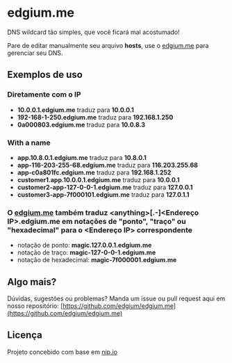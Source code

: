 # edgium.me

DNS wildcard tão simples, que você ficará mal acostumado!

Pare de editar manualmente seu arquivo **hosts**, use o [edgium.me](https://edgium.me) para gerenciar seu DNS.

## Exemplos de uso

### Diretamente com o IP

- **10.0.0.1.edgium.me** traduz para **10.0.0.1**
- **192-168-1-250.edgium.me** traduz para **192.168.1.250**
- **0a000803.edgium.me** traduz para **10.0.8.3**

### With a name

- **app.10.8.0.1.edgium.me** traduz para **10.8.0.1**
- **app-116-203-255-68.edgium.me** traduz para **116.203.255.68**
- **app-c0a801fc.edgium.me** traduz para **192.168.1.252**
- **customer1.app.10.0.0.1.edgium.me** traduz para **10.0.0.1**
- **customer2-app-127-0-0-1.edgium.me** traduz para **127.0.0.1**
- **customer3-app-7f000101.edgium.me** traduz para **127.0.1.1**

### O [edgium.me](https://edgium.me) também traduz **\<anything\>[.-]\<Endereço IP\>.edgium.me** em notações de **"ponto"**, **"traço"** ou **"hexadecimal"** para o **\<Endereço IP\>** correspondente

- notação de ponto: **magic.127.0.0.1.edgium.me**
- notação de traço: **magic-127-0-0-1.edgium.me**
- notação de hexadecimal: **magic-7f000001.edgium.me**

## Algo mais?

Dúvidas, sugestões ou problemas? Manda um issue ou pull request aqui em nosso repositório: [https://github.com/edgium/edgium.me](https://github.com/edgium/edgium.me)

## Licença

Projeto concebido com base em [nip.io](https://nip.io/)

